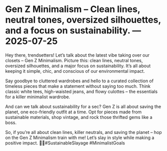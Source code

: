 # Gen Z Minimalism – Clean lines, neutral tones, oversized silhouettes, and a focus on sustainability. — 2025-07-25

Hey there, trendsetters! Let’s talk about the latest vibe taking over our closets – Gen Z Minimalism. Picture this: clean lines, neutral tones, oversized silhouettes, and a major focus on sustainability. It’s all about keeping it simple, chic, and conscious of our environmental impact.

Say goodbye to cluttered wardrobes and hello to a curated collection of timeless pieces that make a statement without saying too much. Think classic white tees, high-waisted jeans, and flowy culottes – the essentials for a killer minimalist wardrobe.

And can we talk about sustainability for a sec? Gen Z is all about saving the planet, one eco-friendly outfit at a time. Opt for pieces made from sustainable materials, shop vintage, and rock those thrifted gems like a boss.

So, if you’re all about clean lines, killer neutrals, and saving the planet – hop on the Gen Z Minimalism train with me! Let’s slay in style while making a positive impact. 🌿✨#SustainableSlayage #MinimalistGoals